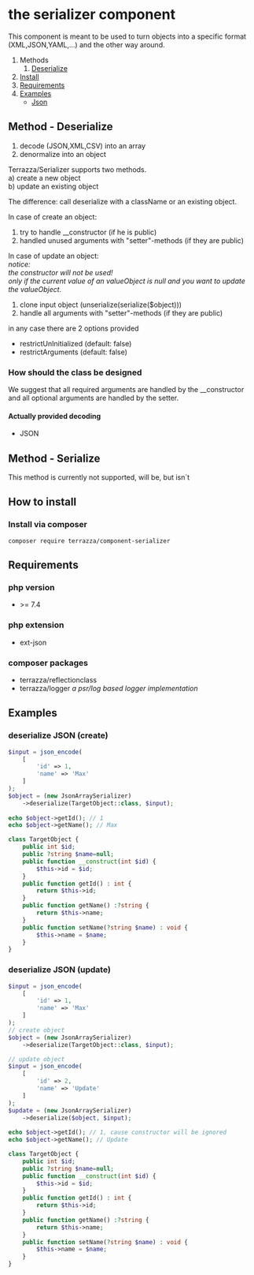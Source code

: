 # the serializer component
This component is meant to be used to turn objects into a specific format (XML,JSON,YAML,...) and the other way around.

1. Methods
    1. [Deserialize](#deserialize)
2. [Install](#install)
3. [Requirements](#require)
4. [Examples](#examples)
    - [Json](#examples-json)

<a id="deserialize" name="deserialize"></a>
<a id="user-content-deserialize" name="user-content-deserialize"></a>
## Method - Deserialize
1. decode (JSON,XML,CSV) into an array
2. denormalize into an object

Terrazza/Serializer supports two methods.<br>
a) create a new object<br>
b) update an existing object

The difference: call deserialize with a className or an existing object.

In case of create an object:
1. try to handle __constructor (if he is public)
2. handled unused arguments with "setter"-methods (if they are public)

In case of update an object:<br>
<i>notice:<br>
the constructor will not be used!<br>
only if the current value of an valueObject is null and you want to update the valueObject.
</i>
1. clone input object (unserialize(serialize($object)))
2. handle all arguments with "setter"-methods (if they are public)

in any case there are 2 options provided
- restrictUnInitialized (default: false)
- restrictArguments (default: false)

### How should the class be designed
We suggest that all required arguments are handled by the __constructor<br>
and all optional arguments are handled by the setter.<br>

#### Actually provided decoding
- JSON
<a id="deserialize" name="deserialize"></a>
<a id="user-content-deserialize" name="user-content-deserialize"></a>
## Method - Serialize
This method is currently not supported, will be, but isn´t 
<a id="install" name="install"></a>
<a id="user-content-install" name="user-content-install"></a>
## How to install
### Install via composer
```
composer require terrazza/component-serializer
```
<a id="require" name="require"></a>
<a id="user-content-require" name="user-content-require"></a>
## Requirements
### php version
- \>= 7.4
### php extension 
- ext-json
### composer packages
- terrazza/reflectionclass
- terrazza/logger <i>a psr/log based logger implementation</i>

<a id="examples" name="examples"/></a>
<a id="user-content-examples" name="user-content-examples"/></a>
## Examples

<a id="examples-json" name="examples-json"></a>
<a id="user-content-examples-json" name="user-content-examples-json"></a>
### deserialize JSON (create)
```php
$input = json_encode(
    [
        'id' => 1,
        'name' => 'Max'
    ]
);
$object = (new JsonArraySerializer)
    ->deserialize(TargetObject::class, $input);
   
echo $object->getId(); // 1
echo $object->getName(); // Max 

class TargetObject {
    public int $id;
    public ?string $name=null;
    public function __construct(int $id) {
        $this->id = $id;
    }
    public function getId() : int {
        return $this->id;
    }
    public function getName() :?string {
        return $this->name;
    }    
    public function setName(?string $name) : void {
        $this->name = $name;
    }    
}
```
### deserialize JSON (update)
```php
$input = json_encode(
    [
        'id' => 1,
        'name' => 'Max'
    ]
);
// create object
$object = (new JsonArraySerializer)
    ->deserialize(TargetObject::class, $input);

// update object
$input = json_encode(
    [
        'id' => 2,
        'name' => 'Update'
    ]
);    
$update = (new JsonArraySerializer)
    ->deserialize($object, $input);    
      
echo $object->getId(); // 1, cause constructor will be ignored
echo $object->getName(); // Update

class TargetObject {
    public int $id;
    public ?string $name=null;
    public function __construct(int $id) {
        $this->id = $id;
    }
    public function getId() : int {
        return $this->id;
    }
    public function getName() :?string {
        return $this->name;
    }    
    public function setName(?string $name) : void {
        $this->name = $name;
    }    
}
```